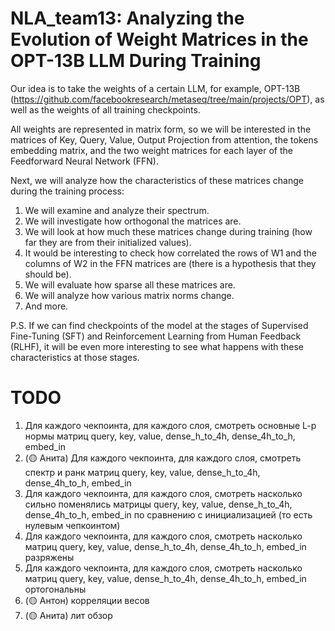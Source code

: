 # NLA_team13: Analyzing the Evolution of Weight Matrices in the OPT-13B LLM During Training

Our idea is to take the weights of a certain LLM, for example, OPT-13B (https://github.com/facebookresearch/metaseq/tree/main/projects/OPT), as well as the weights of all training checkpoints. 

All weights are represented in matrix form, so we will be interested in the matrices of Key, Query, Value, Output Projection from attention, the tokens embedding matrix, and the two weight matrices for each layer of the Feedforward Neural Network (FFN). 

Next, we will analyze how the characteristics of these matrices change during the training process: 
1) We will examine and analyze their spectrum.
2) We will investigate how orthogonal the matrices are.
3) We will look at how much these matrices change during training (how far they are from their initialized values).
4) It would be interesting to check how correlated the rows of W1 and the columns of W2 in the FFN matrices are (there is a hypothesis that they should be).
5) We will evaluate how sparse all these matrices are.
6) We will analyze how various matrix norms change.
7) And more.

P.S. If we can find checkpoints of the model at the stages of Supervised Fine-Tuning (SFT) and Reinforcement Learning from Human Feedback (RLHF), it will be even more interesting to see what happens with these characteristics at those stages.


# TODO
1. Для каждого чекпоинта, для каждого слоя, смотреть основные L-p нормы матриц query, key, value, dense_h_to_4h, dense_4h_to_h, embed_in
2. (🟡 Анита) Для каждого чекпоинта, для каждого слоя, смотреть спектр и ранк матриц query, key, value, dense_h_to_4h, dense_4h_to_h, embed_in
3. Для каждого чекпоинта, для каждого слоя, смотреть насколько сильно поменялись матрицы query, key, value, dense_h_to_4h, dense_4h_to_h, embed_in по сравнению с инициализацией (то есть нулевым чепкоинтом)
4. Для каждого чекпоинта, для каждого слоя, смотреть насколько матриц query, key, value, dense_h_to_4h, dense_4h_to_h, embed_in разряжены
5. Для каждого чекпоинта, для каждого слоя, смотреть насколько матриц query, key, value, dense_h_to_4h, dense_4h_to_h, embed_in ортогональны
6. (🟡 Антон) корреляции весов 
7. (🟡 Анита) лит обзор
